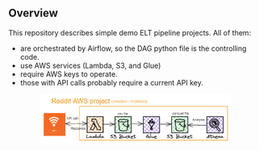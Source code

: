 ## Overview
This repository describes simple demo ELT pipeline projects. All of them:
  - are orchestrated by Airflow, so the DAG python file is the controlling code.
  - use AWS services (Lambda, S3, and Glue)
  - require AWS keys to operate.
  - those with API calls probably require a current API key.
  
<center><img src="assets/etl.png" alt="etl" width="75%" /></center>
